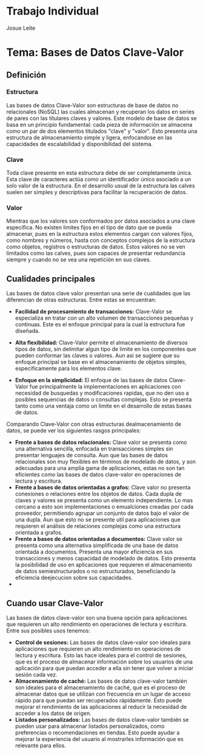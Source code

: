 # Trabajo Individual
Josue Leite

# Tema: Bases de Datos Clave-Valor

## Definición

### Estructura

Las bases de datos Clave-Valor son estructuras de base de datos no relacionales (NoSQL) las cuales almacenan y recuperan los datos en series de pares con las titulares claves y valores. Este modelo de base de datos se basa en un principio fundamental: cada pieza de información se almacena como un par de dos elementos titulados "clave" y "valor". Esto presenta una estructura de almacenamiento simple y ligera, enfocandose en las capacidades de escalabilidad y disponibilidad del sistema.

### Clave

Toda clave presente en esta estructura debe de ser completamente única. Esta clave de caracteres actúa como un identificador único asociado a un solo valor de la estructura. En el desarrollo usual de la estructura las calves suelen ser simples y descriptivas para facilitar la recuperación de datos.

### Valor

Mientras que los valores son conformados por datos asociados a una clave especifica. No existen limites fijos en el tipo de dato que se pueda almacenar, pues en la estructura estos elementos cargan con valores fijos, como nombres y números, hasta con conceptos complejos de la estructura como objetos, registros o estructuras de datos. Estos valores no se ven limitados como las calves, pues son capaces de presentar redundancia siempre y cuando no se vea una repetición en sus claves.

## Cualidades principales

Las bases de datos clave valor presentan una serie de cualidades que las diferencian de otras estructuras. Entre estas se encuentran:

- **Facilidad de procesamiento de transacciones:** Clave-Valor se especializa en tratar con un alto volumen de transacciones pequeñas y continuas. Este es el enfoque principal para la cual la estructura fue diseñada.

- **Alta flexibilidad:** Clave-Valor permite el almacenamiento de diversos tipos de datos, sin delimitar algun tipo de limite en los componentes que pueden conformar las claves o valores. Aun asi se sugiere que su enfoque principal se base en el almacenamiento de objetos simples, especificamente para los elementos clave.

- **Enfoque en la simplicidad:** El enfoque de las bases de datos Clave-Valor fue principalmente la implementaciones en aplicaciones con necesidad de busquedas y modificaciones rapidas, que no den uso a posibles sequencias de datos o consultas complejas. Esto se presenta tanto como una ventaja como un limite en el desarrollo de estas bases de datos.

Comparando Clave-Valor con otras estructuras dealmacenamiento de datos, se puede ver los siguientes rasgos principales:

- **Frente a bases de datos relacionales:** Clave valor se presenta como una alternativa sencilla, enfocada en transacciones simples sin presentar lenguajes de consulta. Aun que las bases de datos relacionales son muy flexibles en términos de modelado de datos, y son adecuadas para una amplia gama de aplicaciones, estas no son tan eficientes como las bases de datos clave-valor en operaciones de lectura y escritura.
- **Frente a bases de datos orientadas a grafos:** Clave valor no presenta conexiones o relaciones entre los objetos de datos. Cada dupla de claves y valores se presenta como un elemento independiente. Lo mas cercano a esto son implementaciones o emualciones creadas por cada proveedor, permitiendo agrupar un conjunto de datos bajo el valor de una dupla. Aun que esto no se presente util para aplicaciones que requieren el análisis de relaciones complejas como una estructura orientada a grafos.
- **Frente a bases de datos orientadas a documentos:** Clave valor se presenta como una alternativa simplificada de una base de datos orientada a documentos. Presenta una mayor eficiencia en sus transacciones y menos capacidad de modelado de datos. Esto presenta la posibilidad de uso en aplicaciones que requieren el almacenamiento de datos semiestructurados o no estructurados, beneficiando la eficiencia deejecucion sobre sus capacidades.
- 
## Cuando usar Clave-Valor

Las bases de datos clave-valor son una buena opción para aplicaciones que requieren un alto rendimiento en operaciones de lectura y escritura. Entre sus posibles usos tenemos:

- **Control de sesiones:** Las bases de datos clave-valor son ideales para aplicaciones que requieren un alto rendimiento en operaciones de lectura y escritura. Esto las hace ideales para el control de sesiones, que es el proceso de almacenar información sobre los usuarios de una aplicación para que puedan acceder a ella sin tener que volver a iniciar sesión cada vez.
- **Almacenamiento de caché:** Las bases de datos clave-valor también son ideales para el almacenamiento de caché, que es el proceso de almacenar datos que se utilizan con frecuencia en un lugar de acceso rápido para que puedan ser recuperados rápidamente. Esto puede mejorar el rendimiento de las aplicaciones al reducir la necesidad de acceder a los datos de origen.
- **Listados personalizados:** Las bases de datos clave-valor también se pueden usar para almacenar listados personalizados, como preferencias o recomendaciones en tiendas. Esto puede ayudar a mejorar la experiencia del usuario al mostrarles información que es relevante para ellos.


